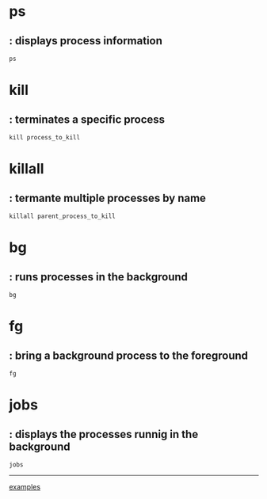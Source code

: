 # ps
## : displays process information
    ps
# kill 
## : terminates a specific process
    kill process_to_kill
    
# killall 
## : termante multiple processes by name 
    killall parent_process_to_kill
    
# bg 
## : runs processes in the background
    bg

# fg
## : bring a background process to the foreground
    fg

# jobs 
## : displays the processes runnig in the background
    jobs
-------------------------------------------------------
[examples](https://github.com/ROT101/learn_something/blob/main/linux%20basics/process_managing/2_process_managment_tutorial.md)
